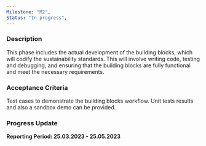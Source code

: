 ```yaml
---
Milestone: "M2",
Status: "In progress",
---
```

<!--lang:en--> 
### Description

This phase includes the actual development of the building blocks, which will codify the sustainability standards. This will involve writing code, testing and debugging, and ensuring that the building blocks are fully functional and meet the necessary requirements.

### Acceptance Criteria

Test cases to demonstrate the building blocks workflow. Unit tests results and also a sandbox demo can be provided.

### Progress Update

**Reporting Period: 25.03.2023 - 25.05.2023**

